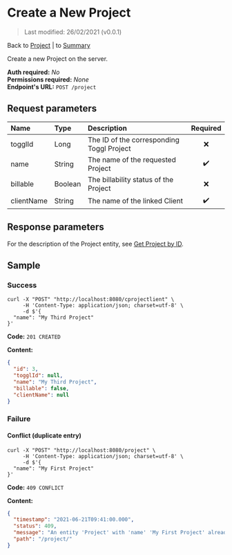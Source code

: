 # Create a New Project

> Last modified: 26/02/2021 (v0.0.1)

Back to [Project](../Project.md) | to [Summary](../../README.md)

Create a new Project on the server.

**Auth required:** _No_  
**Permissions required:** _None_  
**Endpoint's URL:** `POST /project`

## Request parameters

| Name | Type | Description | Required |
|:--|:--|:--|:--:|
| togglId | Long | The ID of the corresponding Toggl Project | ❌ |
| name | String | The name of the requested Project | ✔️ |
| billable | Boolean | The billability status of the Project | ❌ |
| clientName | String | The name of the linked Client | ✔️ |

## Response parameters

For the description of the Project entity, see [Get Project by ID](Get-Project-by-ID.md).

## Sample

### Success

```shell
curl -X "POST" "http://localhost:8080/cprojectlient" \
     -H 'Content-Type: application/json; charset=utf-8' \
     -d $'{
  "name": "My Third Project"
}'
```

**Code:** `201 CREATED`

**Content:**

```json
{
  "id": 3,
  "togglId": null,
  "name": "My Third Project",
  "billable": false,
  "clientName": null
}
```

### Failure

#### Conflict (duplicate entry)

```shell
curl -X "POST" "http://localhost:8080/project" \
     -H 'Content-Type: application/json; charset=utf-8' \
     -d $'{
  "name": "My First Project"
}'
```

**Code:** `409 CONFLICT`

**Content:**

```json
{
  "timestamp": "2021-06-21T09:41:00.000",
  "status": 409,
  "message": "An entity 'Project' with 'name' 'My First Project' already exist!",
  "path": "/project/"
}
```